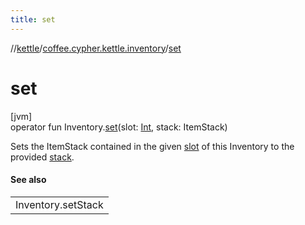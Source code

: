 ```yaml
---
title: set
---
```

//[kettle](../../index.html)/[coffee.cypher.kettle.inventory](index.html)/[set](set.html)



# set



[jvm]\
operator fun Inventory.[set](set.html)(slot: [Int](https://kotlinlang.org/api/latest/jvm/stdlib/kotlin/-int/index.html), stack: ItemStack)



Sets the ItemStack contained in the given [slot](set.html) of this Inventory to the provided [stack](set.html).



#### See also


| |
|---|
| Inventory.setStack |



